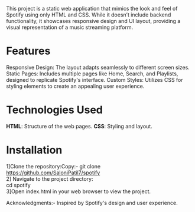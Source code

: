 This project is a static web application that mimics the look and feel of Spotify using only HTML and CSS. 
While it doesn’t include backend functionality, it showcases responsive design and UI layout, providing a visual
representation of a music streaming platform.

# Features
Responsive Design: The layout adapts seamlessly to different screen sizes.
Static Pages: Includes multiple pages like Home, Search, and Playlists, designed to replicate Spotify's interface.
Custom Styles: Utilizes CSS for styling elements to create an appealing user experience.
# Technologies Used
**HTML**: Structure of the web pages.
**CSS**: Styling and layout.

# Installation
1]Clone the repository:Copy:- git clone  https://github.com/SaloniPatil7/spotify   
2] Navigate to the project directory:  
cd spotify  
3]Open index.html in your web browser to view the project.

Acknowledgments:-
Inspired by Spotify's design and user experience.
